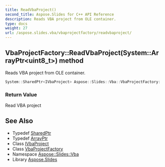 ```yaml
---
title: ReadVbaProject()
second_title: Aspose.Slides for C++ API Reference
description: Reads VBA project from OLE container.
type: docs
weight: 27
url: /aspose.slides.vba/vbaprojectfactory/readvbaproject/
---
```

## VbaProjectFactory::ReadVbaProject(System::ArrayPtr\<uint8_t\>) method


Reads VBA project from OLE container.

```cpp
System::SharedPtr<IVbaProject> Aspose::Slides::Vba::VbaProjectFactory::ReadVbaProject(System::ArrayPtr<uint8_t> data) override
```


### Return Value

Read VBA project

## See Also

* Typedef [SharedPtr](../../../system/sharedptr/)
* Typedef [ArrayPtr](../../../system/arrayptr/)
* Class [IVbaProject](../../ivbaproject/)
* Class [VbaProjectFactory](../)
* Namespace [Aspose::Slides::Vba](../../)
* Library [Aspose.Slides](../../../)